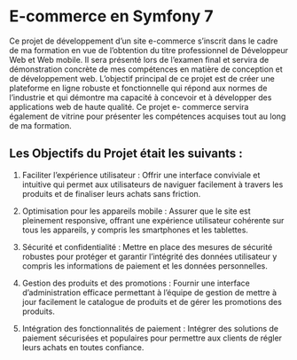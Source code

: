 # E-commerce en Symfony 7

Ce projet de développement d’un site e-commerce s’inscrit dans le cadre de ma
formation en vue de l’obtention du titre professionnel de Développeur Web et Web
mobile. Il sera présenté lors de l’examen final et servira de démonstration concrète de
mes compétences en matière de conception et de développement web.
L’objectif principal de ce projet est de créer une plateforme en ligne robuste et
fonctionnelle qui répond aux normes de l’industrie et qui démontre ma capacité à
concevoir et à développer des applications web de haute qualité. Ce projet e-
commerce servira également de vitrine pour présenter les compétences acquises tout
au long de ma formation.

## Les Objectifs du Projet était les suivants :

1. Faciliter l’expérience utilisateur : Offrir une interface conviviale et intuitive qui
permet aux utilisateurs de naviguer facilement à travers les produits et de
finaliser leurs achats sans friction.

2. Optimisation pour les appareils mobile : Assurer que le site est pleinement
responsive, offrant une expérience utilisateur cohérente sur tous les appareils, y
compris les smartphones et les tablettes.

3. Sécurité et confidentialité : Mettre en place des mesures de sécurité robustes
pour protéger et garantir l’intégrité des données utilisateur y compris les
informations de paiement et les données personnelles.

4. Gestion des produits et des promotions : Fournir une interface
d’administration efficace permettant à l’équipe de gestion de mettre à jour
facilement le catalogue de produits et de gérer les promotions des produits.

5. Intégration des fonctionnalités de paiement : Intégrer des solutions de
paiement sécurisées et populaires pour permettre aux clients de régler leurs
achats en toutes confiance.


